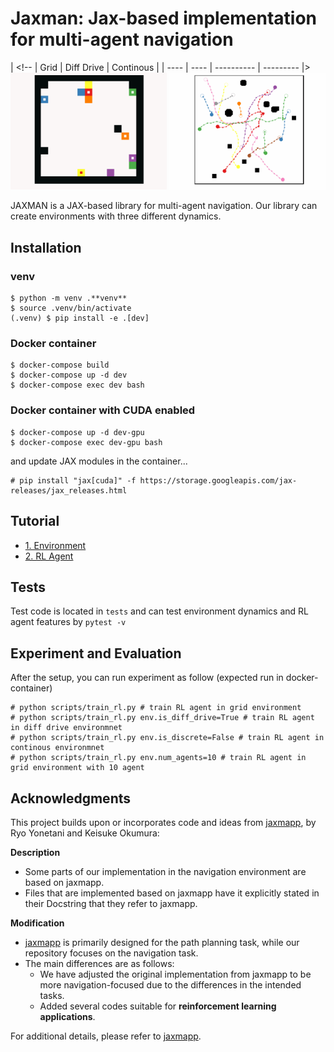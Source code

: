 # Jaxman: Jax-based implementation for multi-agent navigation
| <!-- | Grid | Diff Drive | Continous |
| ---- | ---- | ---------- | --------- |>
<img src=assets/grid.gif width=250>
<img src=assets/continuous.gif width=250>

JAXMAN is a JAX-based library for multi-agent navigation. Our library can create environments with three different dynamics.

## Installation
### **venv**
```console
$ python -m venv .**venv**
$ source .venv/bin/activate
(.venv) $ pip install -e .[dev]
```

### Docker container
```console
$ docker-compose build
$ docker-compose up -d dev
$ docker-compose exec dev bash
```

### Docker container with CUDA enabled
```console
$ docker-compose up -d dev-gpu
$ docker-compose exec dev-gpu bash
```

and update JAX modules in the container...

```console
# pip install "jax[cuda]" -f https://storage.googleapis.com/jax-releases/jax_releases.html
```

## Tutorial
- [1. Environment](tutorial/1.%20Environment.ipynb)
- [2. RL Agent](tutorial/2.RL%20Agent.ipynb)

## Tests
Test code is located in `tests` and can test environment dynamics and RL agent features by `pytest -v`

## Experiment and Evaluation
After the setup, you can run experiment as follow (expected run in docker-container)
```console
# python scripts/train_rl.py # train RL agent in grid environment
# python scripts/train_rl.py env.is_diff_drive=True # train RL agent in diff drive environmnet
# python scripts/train_rl.py env.is_discrete=False # train RL agent in continous environmnet
# python scripts/train_rl.py env.num_agents=10 # train RL agent in grid environment with 10 agent
```

## Acknowledgments
This project builds upon or incorporates code and ideas from [jaxmapp](https://github.com/omron-sinicx/jaxmapp), by Ryo Yonetani and Keisuke Okumura:

**Description** 
- Some parts of our implementation in the navigation environment are based on jaxmapp. 
- Files that are implemented based on jaxmapp have it explicitly stated in their Docstring that they refer to jaxmapp.

**Modification**
- [jaxmapp](https://github.com/omron-sinicx/jaxmapp) is primarily designed for the path planning task, while our repository focuses on the navigation task. 
- The main differences are as follows: 
  - We have adjusted the original implementation from jaxmapp to be more navigation-focused due to the differences in the intended tasks.
  - Added several codes suitable for **reinforcement learning applications**.

For additional details, please refer to [jaxmapp]([https:](https://github.com/omron-sinicx/jaxmapp)).